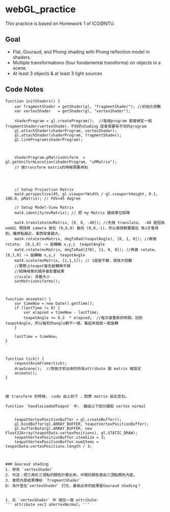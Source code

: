 # webGL_practice
This practice is based on Homework 1 of ICG@NTU. 

## Goal
* Flat, Gouraud, and Phong shading with Phong reflection model in shaders.
* Multiple transformations (four fundamental transforms) on objects in a scene.
* At least 3 objects & at least 3 light sources


## Code Notes

    
    function initShaders() {
        var fragmentShader = getShader(gl, "fragmentShader"); //初始化摻數
        var vertexShader   = getShader(gl, "vertexShader");

        shaderProgram = gl.createProgram();  //每個program 都會綁定一個fragmentShader/vertexShader，不同的shading 就會需要有不同的program
        gl.attachShader(shaderProgram, vertexShader);
        gl.attachShader(shaderProgram, fragmentShader);
        gl.linkProgram(shaderProgram);


    
        shaderProgram.pMatrixUniform  = gl.getUniformLocation(shaderProgram, "uPMatrix");   
        // 做transform matrix的時候需要用到
    


    
        // Setup Projection Matrix  
        mat4.perspective(45, gl.viewportWidth / gl.viewportHeight, 0.1, 100.0, pMatrix); // FOV=45 degree

        // Setup Model-View Matrix
        mat4.identity(mvMatrix); // 把 my Matrix 建成單位矩陣
        
        mat4.translate(mvMatrix, [0, 0, -40]); //先做 translate。 -40 是因為 webGL 預設將 camera 放在 (0,0,0) 看向 (0,0,-1)，所以東西都要擺在 負z才看得到。離原點越近，東西就會越大。 
        mat4.rotate(mvMatrix, degToRad(teapotAngle), [0, 1, 0]); //再做 rotate。 [0,1,0] -> 旋轉軸 x,y,z  teapotAngle
        mat4.rotate(mvMatrix, degToRad(270), [1, 0, 0]); //再做 rotate。 [0,1,0] -> 旋轉軸 x,y,z  teapotAngle
        mat4.scale(mvMatrix, [1,1,1]); // 1就是不變，填放大倍數
        //實際上teapot會先旋轉再平移
        //矩陣相乘的順序會影響結果
        //scale: 改變大小
        setMatrixUniforms();
    

    
    function animate() {
        var timeNow = new Date().getTime();
        if (lastTime != 0) {
            var elapsed = timeNow - lastTime;
            teapotAngle += 0.2  * elapsed;  //每次會重新抓時間，加到teapotAngle, 所以每秒的angle都不一樣，看起來就是一直旋轉
        }
        
        lastTime = timeNow;
    }
    

    
    function tick() {
        requestAnimFrame(tick);
        drawScene();  //對剛才抓出來的所有attribute 跟 matrix 做設定
        animate();
    }
    


    做 transform 的時候， code 由上到下 ，對應 matrix 由左至右。

    function `handleLoadedTeapot` 中， 藉由以下部分讀取 vertex normal
    

        teapotVertexPositionBuffer = gl.createBuffer();
        gl.bindBuffer(gl.ARRAY_BUFFER, teapotVertexPositionBuffer);
        gl.bufferData(gl.ARRAY_BUFFER, new Float32Array(teapotData.vertexPositions), gl.STATIC_DRAW);
        teapotVertexPositionBuffer.itemSize = 3;
        teapotVertexPositionBuffer.numItems = teapotData.vertexPositions.length / 3;

  

    ### Gouraud shading
    1. 修改 `vertexShader`
    2. 作法：把三角形三頂點的顏色計算出來，中間的顏色是由三頂點顏色內差。
    3. 會把內差結果傳給 `fragmentShader`
    Q: 為什麼在`vertexShader` 打光，最後出來的結果是Gouraud shading？


    1. 在 `vertexShader` 中 增加一個 attribute:
    ''' attribute vec3 aVertexNormal; '''
